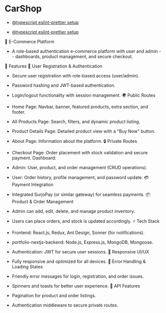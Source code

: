 # CarShop

- [@typescript eslint-prettier setup](https://dev.to/shafayat/-express-typescript-eslint-prettiersetup-5fhg)

- [@typescript eslint-prettier setup](https://blog.logrocket.com/linting-typescript-eslint-prettier/#setup-eslint)

🚀 E-Commerce Platform

- A role-based authentication e-commerce platform with user and admin - - dashboards, product management, and secure checkout.

📌 Features
🔐 User Registration & Authentication

- Secure user registration with role-based access (user/admin).
- Password hashing and JWT-based authentication.
- Login/logout functionality with session management.
  🌍 Public Routes

- Home Page: Navbar, banner, featured products, extra section, and footer.
- All Products Page: Search, filters, and dynamic product listing.
- Product Details Page: Detailed product view with a "Buy Now" button.
- About Page: Information about the platform.
  🔒 Private Routes

- Checkout Page: Order placement with stock validation and secure payment.
  Dashboard:
- Admin: User, product, and order management (CRUD operations).
- User: Order history, profile management, and password update.
  💳 Payment Integration

- Integrated SurjoPay (or similar gateway) for seamless payments.
  📦 Product & Order Management

- Admin can add, edit, delete, and manage product inventory.
- Users can place orders, and stock is updated accordingly.
  ⚡ Tech Stack

- Frontend: React.js, Redux, Ant Design, Sonner (for notifications).
- portfolio-nextjs-backend: Node.js, Express.js, MongoDB, Mongoose.
- Authentication: JWT for secure user sessions.
  📱 Responsive UI/UX

- Fully responsive and optimized for all devices.
  🔄 Error Handling & Loading States

- Friendly error messages for login, registration, and order issues.
- Spinners and toasts for better user experience.
  🔗 API Features

- Pagination for product and order listings.
- Authentication middleware to secure private routes.
